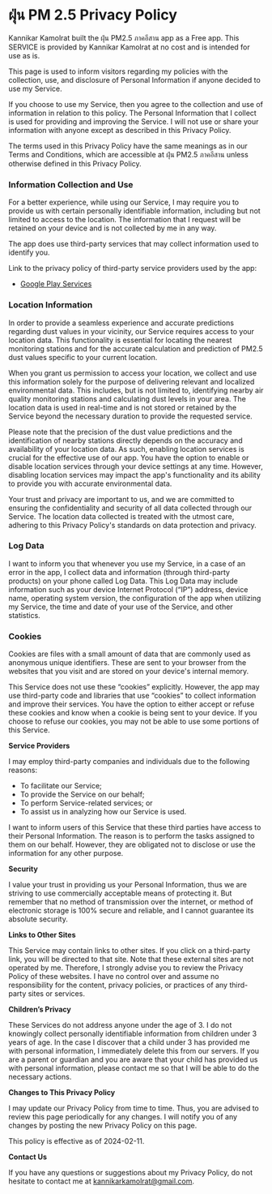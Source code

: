# ฝุ่น PM 2.5 **Privacy Policy**

Kannikar Kamolrat built the ฝุ่น PM2.5 ภาคอีสาน app as a Free app. This SERVICE is provided by Kannikar Kamolrat at no cost and is intended for use as is.

This page is used to inform visitors regarding my policies with the collection, use, and disclosure of Personal Information if anyone decided to use my Service.

If you choose to use my Service, then you agree to the collection and use of information in relation to this policy. The Personal Information that I collect is used for providing and improving the Service. I will not use or share your information with anyone except as described in this Privacy Policy.

The terms used in this Privacy Policy have the same meanings as in our Terms and Conditions, which are accessible at ฝุ่น PM2.5 ภาคอีสาน unless otherwise defined in this Privacy Policy.

### Information Collection and Use

For a better experience, while using our Service, I may require you to provide us with certain personally identifiable information, including but not limited to access to the location. The information that I request will be retained on your device and is not collected by me in any way.

The app does use third-party services that may collect information used to identify you.

Link to the privacy policy of third-party service providers used by the app:

- [Google Play Services](https://www.google.com/policies/privacy/)

### Location Information

In order to provide a seamless experience and accurate predictions regarding dust values in your vicinity, our Service requires access to your location data. This functionality is essential for locating the nearest monitoring stations and for the accurate calculation and prediction of PM2.5 dust values specific to your current location.

When you grant us permission to access your location, we collect and use this information solely for the purpose of delivering relevant and localized environmental data. This includes, but is not limited to, identifying nearby air quality monitoring stations and calculating dust levels in your area. The location data is used in real-time and is not stored or retained by the Service beyond the necessary duration to provide the requested service.

Please note that the precision of the dust value predictions and the identification of nearby stations directly depends on the accuracy and availability of your location data. As such, enabling location services is crucial for the effective use of our app. You have the option to enable or disable location services through your device settings at any time. However, disabling location services may impact the app's functionality and its ability to provide you with accurate environmental data.

Your trust and privacy are important to us, and we are committed to ensuring the confidentiality and security of all data collected through our Service. The location data collected is treated with the utmost care, adhering to this Privacy Policy's standards on data protection and privacy.

### Log Data

I want to inform you that whenever you use my Service, in a case of an error in the app, I collect data and information (through third-party products) on your phone called Log Data. This Log Data may include information such as your device Internet Protocol (“IP”) address, device name, operating system version, the configuration of the app when utilizing my Service, the time and date of your use of the Service, and other statistics.


### Cookies

Cookies are files with a small amount of data that are
commonly used as anonymous unique identifiers. These are sent
to your browser from the websites that you visit and are
stored on your device's internal memory.

This Service does not use these “cookies” explicitly. However,
the app may use third-party code and libraries that use
“cookies” to collect information and improve their services.
You have the option to either accept or refuse these cookies
and know when a cookie is being sent to your device. If you
choose to refuse our cookies, you may not be able to use some
portions of this Service.

**Service Providers**

I may employ third-party companies and individuals due to the following reasons:

- To facilitate our Service;
- To provide the Service on our behalf;
- To perform Service-related services; or
- To assist us in analyzing how our Service is used.

I want to inform users of this Service that these third parties have access to their Personal Information. The reason is to perform the tasks assigned to them on our behalf. However, they are obligated not to disclose or use the information for any other purpose.



**Security**

I value your trust in providing us your Personal Information, thus we are striving to use commercially acceptable means of protecting it. But remember that no method of transmission over the internet, or method of electronic storage is 100% secure and reliable, and I cannot guarantee its absolute security.

**Links to Other Sites**

This Service may contain links to other sites. If you click on a third-party link, you will be directed to that site. Note that these external sites are not operated by me. Therefore, I strongly advise you to review the Privacy Policy of these websites. I have no control over and assume no responsibility for the content, privacy policies, or practices of any third-party sites or services.

**Children’s Privacy**

These Services do not address anyone under the age of 3. I do not knowingly collect personally identifiable information from children under 3 years of age. In the case I discover that a child under 3 has provided me with personal information, I immediately delete this from our servers. If you are a parent or guardian and you are aware that your child has provided us with personal information, please contact me so that I will be able to do the necessary actions.

**Changes to This Privacy Policy**

I may update our Privacy Policy from time to time. Thus, you are advised to review this page periodically for any changes. I will notify you of any changes by posting the new Privacy Policy on this page.

This policy is effective as of 2024-02-11.

**Contact Us**

If you have any questions or suggestions about my Privacy Policy, do not hesitate to contact me at kannikarkamolrat@gmail.com.
